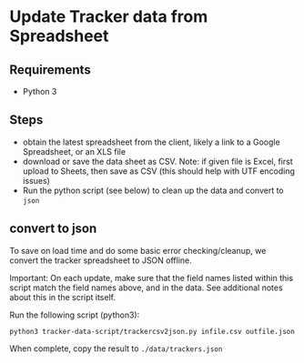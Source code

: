 # Update Tracker data from Spreadsheet

## Requirements
* Python 3

## Steps
- obtain the latest spreadsheet from the client, likely a link to a Google Spreadsheet, or an XLS file
- download or save the data sheet as CSV. Note: if given file is Excel, first upload to Sheets, then save as CSV (this should help with UTF encoding issues)
- Run the python script (see below) to clean up the data and convert to `json`

## convert to json

To save on load time and do some basic error checking/cleanup, we convert the tracker spreadsheet to JSON offline. 

Important: On each update, make sure that the field names listed within this script match the field names above, and in the data. See additional notes about this in the script itself. 

Run the following script (python3):
```
python3 tracker-data-script/trackercsv2json.py infile.csv outfile.json
```

When complete, copy the result to `./data/trackers.json`
